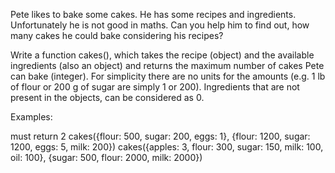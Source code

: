 Pete likes to bake some cakes. He has some recipes and ingredients. Unfortunately he is not good in maths. Can you help him to find out, how many cakes he could bake considering his recipes?

Write a function cakes(), which takes the recipe (object) and the available ingredients (also an object) and returns the maximum number of cakes Pete can bake (integer). For simplicity there are no units for the amounts (e.g. 1 lb of flour or 200 g of sugar are simply 1 or 200). Ingredients that are not present in the objects, can be considered as 0.

Examples:

must return 2
cakes({flour: 500, sugar: 200, eggs: 1}, {flour: 1200, sugar: 1200, eggs: 5, milk: 200})
cakes({apples: 3, flour: 300, sugar: 150, milk: 100, oil: 100}, {sugar: 500, flour: 2000, milk: 2000})
